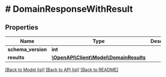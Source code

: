 # # DomainResponseWithResult

## Properties

Name | Type | Description | Notes
------------ | ------------- | ------------- | -------------
**schema_version** | **int** |  |
**results** | [**\OpenAPI\Client\Model\DomainResults**](DomainResults.md) |  |

[[Back to Model list]](../../README.md#models) [[Back to API list]](../../README.md#endpoints) [[Back to README]](../../README.md)
